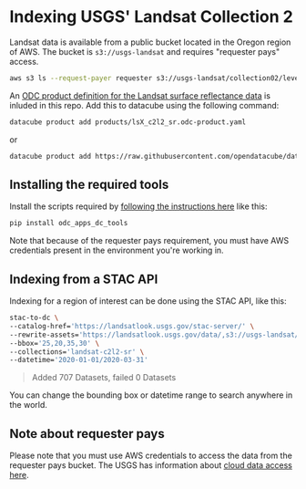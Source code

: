# Indexing USGS' Landsat Collection 2

Landsat data is available from a public bucket located in the Oregon region of AWS. The
bucket is `s3://usgs-landsat` and requires "requester pays" access.

``` bash
aws s3 ls --request-payer requester s3://usgs-landsat/collection02/level-2/
```

An [ODC product definition for the Landsat surface reflectance data](products/lsX_c2l2_sr.odc-product.yaml) is inluded in this repo. Add this to datacube using the following command:

``` bash
datacube product add products/lsX_c2l2_sr.odc-product.yaml
```

or

``` bash
datacube product add https://raw.githubusercontent.com/opendatacube/datacube-dataset-config/main/products/lsX_c2l2_sr.yaml
```

## Installing the required tools

Install the scripts required by [following the instructions here](https://github.com/opendatacube/odc-tools/tree/develop/apps/dc_tools) like this:

```bash
pip install odc_apps_dc_tools
```

Note that because of the requester pays requirement, you must have AWS credentials present in the environment you're working in.

## Indexing from a STAC API

Indexing for a region of interest can be done using the STAC API, like this:

```bash
stac-to-dc \
--catalog-href='https://landsatlook.usgs.gov/stac-server/' \
--rewrite-assets='https://landsatlook.usgs.gov/data/,s3://usgs-landsat/' \
--bbox='25,20,35,30' \
--collections='landsat-c2l2-sr' \
--datetime='2020-01-01/2020-03-31'
```

> Added 707 Datasets, failed 0 Datasets

You can change the bounding box or datetime range to search anywhere in the world.

## Note about requester pays

Please note that you must use AWS credentials to access the data from the requester pays bucket.
The USGS has information about [cloud data access here](https://www.usgs.gov/node/28686).
